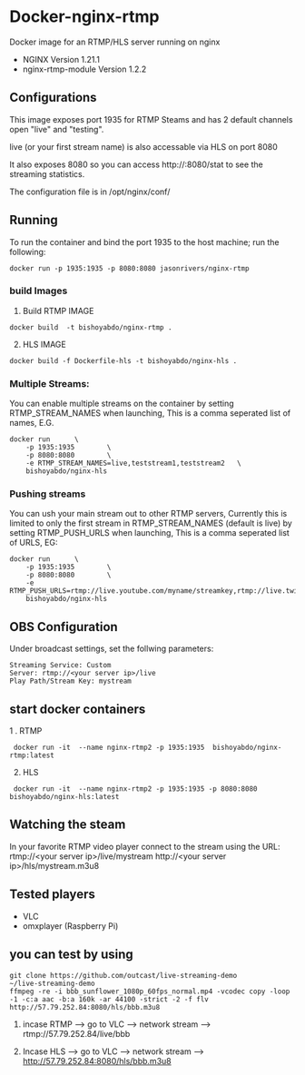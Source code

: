# Docker-nginx-rtmp
Docker image for an RTMP/HLS server running on nginx

* NGINX Version 1.21.1
* nginx-rtmp-module Version 1.2.2

## Configurations
This image exposes port 1935 for RTMP Steams and has 2 default channels open "live" and "testing".

live (or your first stream name) is also accessable via HLS on port 8080

It also exposes 8080 so you can access http://<your server ip>:8080/stat to see the streaming statistics.

The configuration file is in /opt/nginx/conf/

## Running

To run the container and bind the port 1935 to the host machine; run the following:
```
docker run -p 1935:1935 -p 8080:8080 jasonrivers/nginx-rtmp
```

### build Images

1. Build RTMP IMAGE

```
docker build  -t bishoyabdo/nginx-rtmp .

```
2. HLS IMAGE

```
docker build -f Dockerfile-hls -t bishoyabdo/nginx-hls .

```
### Multiple Streams:
You can enable multiple streams on the container by setting RTMP_STREAM_NAMES when launching, This is a comma seperated list of names, E.G.
```
docker run      \
    -p 1935:1935        \
    -p 8080:8080        \
    -e RTMP_STREAM_NAMES=live,teststream1,teststream2   \
    bishoyabdo/nginx-hls
```

### Pushing streams
You can ush your main stream out to other RTMP servers, Currently this is limited to only the first stream in RTMP_STREAM_NAMES (default is live) by setting RTMP_PUSH_URLS when launching, This is a comma seperated list of URLS, EG:
```
docker run      \
    -p 1935:1935        \
    -p 8080:8080        \
    -e RTMP_PUSH_URLS=rtmp://live.youtube.com/myname/streamkey,rtmp://live.twitch.tv/app/streamkey
    bishoyabdo/nginx-hls
```

## OBS Configuration
Under broadcast settings, set the follwing parameters:
```
Streaming Service: Custom
Server: rtmp://<your server ip>/live
Play Path/Stream Key: mystream
```

## start docker containers 

1 . RTMP 


```
 docker run -it  --name nginx-rtmp2 -p 1935:1935  bishoyabdo/nginx-rtmp:latest
```

2. HLS

```
 docker run -it  --name nginx-rtmp2 -p 1935:1935 -p 8080:8080 bishoyabdo/nginx-hls:latest
```
## Watching the steam

In your favorite RTMP video player connect to the stream using the URL:
rtmp://&lt;your server ip&gt;/live/mystream
http://&lt;your server ip&gt;/hls/mystream.m3u8

## Tested players
 * VLC
 * omxplayer (Raspberry Pi)

## you can test by using 

```
git clone https://github.com/outcast/live-streaming-demo
~/live-streaming-demo
ffmpeg -re -i bbb_sunflower_1080p_60fps_normal.mp4 -vcodec copy -loop -1 -c:a aac -b:a 160k -ar 44100 -strict -2 -f flv http://57.79.252.84:8080/hls/bbb.m3u8
```

1. incase RTMP --> go to VLC --> network stream -->  rtmp://57.79.252.84/live/bbb

2. Incase HLS --> go to VLC --> network stream -->  http://57.79.252.84:8080/hls/bbb.m3u8
